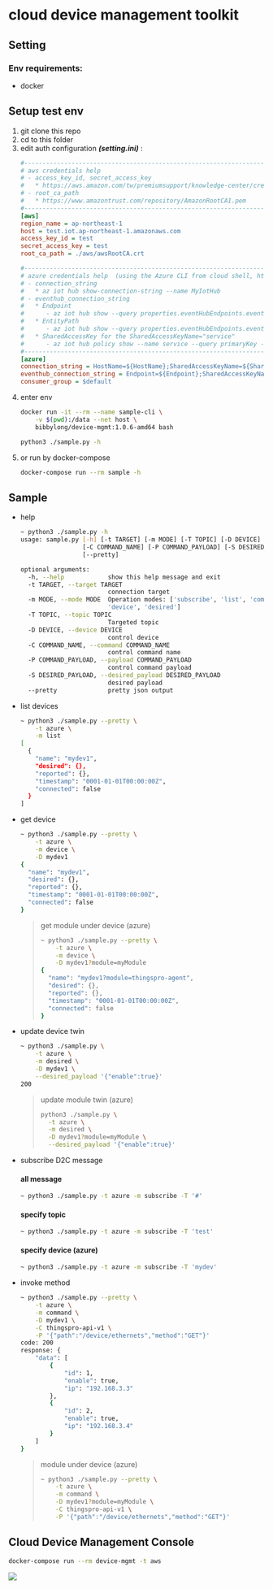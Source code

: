 # cloud device management toolkit

## Setting
### Env requirements:
* docker

## Setup test env
1. git clone this repo
2. cd to this folder
3. edit auth configuration ***(setting.ini)*** :
    ```ini
    #--------------------------------------------------------------------------------
    # aws credentials help
    # - access_key_id, secret_access_key
    #   * https://aws.amazon.com/tw/premiumsupport/knowledge-center/create-access-key/
    # - root_ca_path
    #   * https://www.amazontrust.com/repository/AmazonRootCA1.pem
    #--------------------------------------------------------------------------------
    [aws]
    region_name = ap-northeast-1
    host = test.iot.ap-northeast-1.amazonaws.com
    access_key_id = test
    secret_access_key = test
    root_ca_path = ./aws/awsRootCA.crt

    #--------------------------------------------------------------------------------------------------------------------------
    # azure credentials help  (using the Azure CLI from cloud shell, https://docs.microsoft.com/zh-tw/azure/cloud-shell/quickstart)
    # - connection_string
    #   * az iot hub show-connection-string --name MyIotHub
    # - eventhub_connection_string
    #   * Endpoint
    #      - az iot hub show --query properties.eventHubEndpoints.events.endpoint --name {your IoT Hub name}
    #   * EntityPath
    #      - az iot hub show --query properties.eventHubEndpoints.events.path --name {your IoT Hub name}
    #   * SharedAccessKey for the SharedAccessKeyName="service"
    #      - az iot hub policy show --name service --query primaryKey --hub-name {your IoT Hub name}
    #--------------------------------------------------------------------------------------------------------------------------
    [azure]
    connection_string = HostName=${HostName};SharedAccessKeyName=${SharedAccessKeyName};SharedAccessKey=${SharedAccessKey}
    eventhub_connection_string = Endpoint=${Endpoint};SharedAccessKeyName=${SharedAccessKeyName};SharedAccessKey=${SharedAccessKey};EntityPath=${EntityPath}
    consumer_group = $default
    ```
4. enter env
    ```bash
    docker run -it --rm --name sample-cli \
        -v $(pwd):/data --net host \
        bibbylong/device-mgmt:1.0.6-amd64 bash
    ```
    ```bash
    python3 ./sample.py -h
    ```
5. or run by docker-compose
    ```bash
    docker-compose run --rm sample -h
    ```
## Sample
* help
    ```bash
    ~ python3 ./sample.py -h
    usage: sample.py [-h] [-t TARGET] [-m MODE] [-T TOPIC] [-D DEVICE]
                     [-C COMMAND_NAME] [-P COMMAND_PAYLOAD] [-S DESIRED_PAYLOAD]
                     [--pretty]
    
    optional arguments:
      -h, --help            show this help message and exit
      -t TARGET, --target TARGET
                            connection target
      -m MODE, --mode MODE  Operation modes: ['subscribe', 'list', 'command',
                            'device', 'desired']
      -T TOPIC, --topic TOPIC
                            Targeted topic
      -D DEVICE, --device DEVICE
                            control device
      -C COMMAND_NAME, --command COMMAND_NAME
                            control command name
      -P COMMAND_PAYLOAD, --payload COMMAND_PAYLOAD
                            control command payload
      -S DESIRED_PAYLOAD, --desired_payload DESIRED_PAYLOAD
                            desired payload
      --pretty              pretty json output
    ```

* list devices
    ```bash
    ~ python3 ./sample.py --pretty \
        -t azure \
        -m list
    [
      {
        "name": "mydev1",
        "desired": {},
        "reported": {},
        "timestamp": "0001-01-01T00:00:00Z",
        "connected": false
      }
    ]
    ```

* get device
    ```bash
    ~ python3 ./sample.py --pretty \
        -t azure \
        -m device \
        -D mydev1
    {
      "name": "mydev1",
      "desired": {},
      "reported": {},
      "timestamp": "0001-01-01T00:00:00Z",
      "connected": false
    }
    ```

    > get module under device (azure)
    > ```bash
    > ~ python3 ./sample.py --pretty \
    >     -t azure \
    >     -m device \
    >     -D mydev1?module=myModule
    > {
    >   "name": "mydev1?module=thingspro-agent",
    >   "desired": {},
    >   "reported": {},
    >   "timestamp": "0001-01-01T00:00:00Z",
    >   "connected": false
    > }
    > ```

* update device twin
    ```bash
    ~ python3 ./sample.py \
        -t azure \
        -m desired \
        -D mydev1 \
        --desired_payload '{"enable":true}'
    200
    ```
    > update module twin (azure)
    > ```bash
    > python3 ./sample.py \
    >   -t azure \
    >   -m desired \
    >   -D mydev1?module=myModule \
    >   --desired_payload '{"enable":true}'
    > ```

* subscribe D2C message
    #### all message
    ```bash
    ~ python3 ./sample.py -t azure -m subscribe -T '#'
    ```
    
    #### specify topic
    ```bash
    ~ python3 ./sample.py -t azure -m subscribe -T 'test'
    ```
    
    #### specify device (azure)
    ```bash
    ~ python3 ./sample.py -t azure -m subscribe -T 'mydev'
    ```

* invoke method
    ```bash
    ~ python3 ./sample.py --pretty \
        -t azure \
        -m command \
        -D mydev1 \
        -C thingspro-api-v1 \
        -P '{"path":"/device/ethernets","method":"GET"}'
    code: 200
    response: {
        "data": [
            {
                "id": 1,
                "enable": true,
                "ip": "192.168.3.3"
            },
            {
                "id": 2,
                "enable": true,
                "ip": "192.168.3.4"
            }
        ]
    }
    ```

    > module under device (azure)
    > ```bash
    > ~ python3 ./sample.py --pretty \
    >     -t azure \
    >     -m command \
    >     -D mydev1?module=myModule \
    >     -C thingspro-api-v1 \
    >     -P '{"path":"/device/ethernets","method":"GET"}'
    > ```

## Cloud Device Management Console

```bash
docker-compose run --rm device-mgmt -t aws
```
![](https://i.imgur.com/nHeLukh.png)